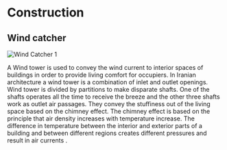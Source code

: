 # Construction

## Wind catcher
![Wind Catcher 1](/images/wind_catcher.jpg)

A Wind tower is used to convey the wind current to
interior spaces of buildings in order to provide living
comfort for occupiers. In Iranian architecture a wind
tower is a combination of inlet and outlet openings.
Wind tower is divided by partitions to make disparate shafts.
One of the shafts operates all the time to receive the
breeze and the other three shafts work as outlet air
passages. They convey the stuffiness out of the living
space based on the chimney effect. The chimney effect is
based on the principle that air density increases with
temperature increase. The difference in temperature
between the interior and exterior parts of a building and
between different regions creates different pressures and
result in air currents .

